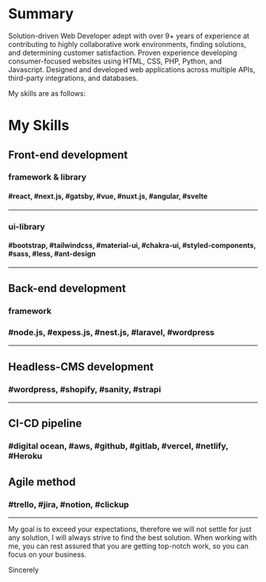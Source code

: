# Summary
Solution-driven Web Developer adept with over 9+ years of experience at contributing to highly collaborative work environments, finding solutions, and determining customer satisfaction. Proven experience developing consumer-focused websites using HTML, CSS, PHP, Python, and Javascript. Designed and developed web applications across multiple APIs, third-party integrations, and databases.

My skills are as follows:
# My Skills
## Front-end development
### framework & library
#### #react, #next.js, #gatsby, #vue, #nuxt.js, #angular, #svelte

***
### ui-library
#### #bootstrap, #tailwindcss, #material-ui, #chakra-ui, #styled-components, #sass, #less, #ant-design
***
## Back-end development
### framework
### #node.js, #expess.js, #nest.js, #laravel, #wordpress
***
## Headless-CMS development
### #wordpress, #shopify, #sanity, #strapi
***

## CI-CD pipeline
### #digital ocean, #aws, #github, #gitlab, #vercel, #netlify, #Heroku


## Agile method
### #trello, #jira, #notion, #clickup
***

My goal is to exceed your expectations, therefore we will not settle for just any solution, I will always strive to find the best solution. When working with me, you can rest assured that you are getting top-notch work, so you can focus on your business.

Sincerely

